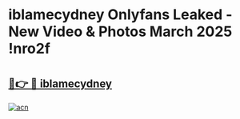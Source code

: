 # iblamecydney Onlyfans Leaked - New Video & Photos March 2025 !nro2f

# <h2><a href="https://ak67bw.iuczelnia.edu.pl?title=iblamecydney&ref=nro2f">🔗👉 🔴 iblamecydney</a></h2>

[![acn](https://github.com/user-attachments/assets/0f9c940e-d8b0-45ae-aac7-cd30a18b3e1c)](https://ak67bw.iuczelnia.edu.pl?title=iblamecydney&ref=nro2f)

